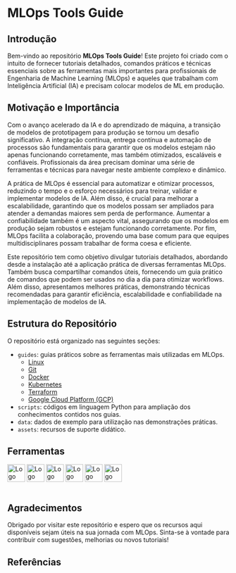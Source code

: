 # MLOps Tools Guide

## Introdução

Bem-vindo ao repositório **MLOps Tools Guide**! Este projeto foi criado com o intuito de fornecer tutoriais detalhados, comandos práticos e técnicas essenciais sobre as ferramentas mais importantes para profissionais de Engenharia de Machine Learning (MLOps) e aqueles que trabalham com Inteligência Artificial (IA) e precisam colocar modelos de ML em produção.

## Motivação e Importância

Com o avanço acelerado da IA e do aprendizado de máquina, a transição de modelos de prototipagem para produção se tornou um desafio significativo. A integração contínua, entrega contínua e automação de processos são fundamentais para garantir que os modelos estejam não apenas funcionando corretamente, mas também otimizados, escaláveis e confiáveis. Profissionais da área precisam dominar uma série de ferramentas e técnicas para navegar neste ambiente complexo e dinâmico.

A prática de MLOps é essencial para automatizar e otimizar processos, reduzindo o tempo e o esforço necessários para treinar, validar e implementar modelos de IA. Além disso, é crucial para melhorar a escalabilidade, garantindo que os modelos possam ser ampliados para atender a demandas maiores sem perda de performance. Aumentar a confiabilidade também é um aspecto vital, assegurando que os modelos em produção sejam robustos e estejam funcionando corretamente. Por fim, MLOps facilita a colaboração, provendo uma base comum para que equipes multidisciplinares possam trabalhar de forma coesa e eficiente.

Este repositório tem como objetivo divulgar tutoriais detalhados, abordando desde a instalação até a aplicação prática de diversas ferramentas MLOps. Também busca compartilhar comandos úteis, fornecendo um guia prático de comandos que podem ser usados no dia a dia para otimizar workflows. Além disso, apresentamos melhores práticas, demonstrando técnicas recomendadas para garantir eficiência, escalabilidade e confiabilidade na implementação de modelos de IA.

## Estrutura do Repositório
O repositório está organizado nas seguintes seções:
* `guides`: guias práticos sobre as ferramentas mais utilizadas em MLOps.
    * [Linux](./guides/linux.md)
    * [Git](./guides/git.md)
    * [Docker](./guides/docker.md)
    * [Kubernetes](./guides/kubernetes.md)
    * [Terraform](./guides/terraform.md)
    * [Google Cloud Platform (GCP)](./guides/gcp.md)
* `scripts`: códigos em linguagem Python para ampliação dos conhecimentos contidos nos guias.
* `data`: dados de exemplo para utilização nas demonstrações práticas.
* `assets`: recursos de suporte didático.

## Ferramentas
<div style="display: inline_block">
    <img align="center" alt="Logo Linux" height="40" width="40" src="https://cdn.jsdelivr.net/gh/devicons/devicon/icons/linux/linux-original.svg" />
    <img align="center" alt="Logo Git" height="40" width="40" src="https://cdn.jsdelivr.net/gh/devicons/devicon/icons/git/git-original.svg" />
    <img align="center" alt="Logo Docker" height="40" width="40" src="https://cdn.jsdelivr.net/gh/devicons/devicon/icons/docker/docker-original.svg" />
    <img align="center" alt="Logo Kubernetes" height="40" width="40" src="https://cdn.jsdelivr.net/gh/devicons/devicon/icons/kubernetes/kubernetes-plain.svg" />
    <img align="center" alt="Logo Terraform" height="40" width="40" src="https://cdn.jsdelivr.net/gh/devicons/devicon/icons/terraform/terraform-original.svg" />
    <img align="center" alt="Logo GCP" height="40" width="40" src="https://cdn.jsdelivr.net/gh/devicons/devicon/icons/googlecloud/googlecloud-original.svg" />
</div>
<br>

## Agradecimentos

Obrigado por visitar este repositório e espero que os recursos aqui disponíveis sejam úteis na sua jornada com MLOps. Sinta-se à vontade para contribuir com sugestões, melhorias ou novos tutoriais!

## Referências
